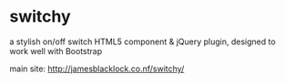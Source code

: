 switchy
=======

a stylish on/off switch HTML5 component &amp; jQuery plugin, designed to work well with Bootstrap

main site: http://jamesblacklock.co.nf/switchy/
